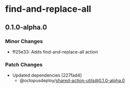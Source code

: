# find-and-replace-all

## 0.1.0-alpha.0

### Minor Changes

-   ff25e33: Adds find-and-replace-all action

### Patch Changes

-   Updated dependencies [227fad4]
    -   @octopusdeploy/shared-action-utils@0.1.0-alpha.0

